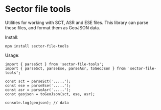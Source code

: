# Sector file tools

Utilities for working with SCT, ASR and ESE files.
This library can parse these files, and format them as GeoJSON data.

Install:

```
npm install sector-file-tools
```

Usage:

```
import { parseSct } from 'sector-file-tools';
import { parseSct, parseEse, parseAsr, toGeoJson } from 'sector-file-tools';

const sct = parseSct('.....');
const ese = parseEse('.....');
const asr = parseAsr('.....');
const geojson = toGeoJson(sct, ese, asr);

console.log(geojson); // data
```
